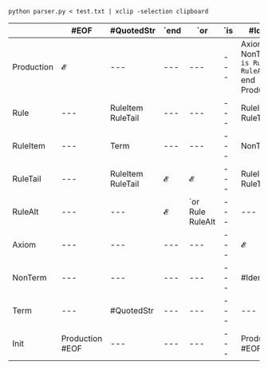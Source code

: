 `python parser.py < test.txt | xclip -selection clipboard`

|   |#EOF|#QuotedStr|`end|`or|`is|#Ident|`epsilon|`axiom|
|---|---|---|---|---|---|---|---|---|
|Production|𝓔|---|---|---|---|Axiom NonTerm `is Rule RuleAlt `end Production|---|Axiom NonTerm `is Rule RuleAlt `end Production|
|Rule|---|RuleItem RuleTail|---|---|---|RuleItem RuleTail|`epsilon|---|
|RuleItem|---|Term|---|---|---|NonTerm|---|---|
|RuleTail|---|RuleItem RuleTail|𝓔|𝓔|---|RuleItem RuleTail|---|---|
|RuleAlt|---|---|𝓔|`or Rule RuleAlt|---|---|---|---|
|Axiom|---|---|---|---|---|𝓔|---|`axiom|
|NonTerm|---|---|---|---|---|#Ident|---|---|
|Term|---|#QuotedStr|---|---|---|---|---|---|
|Init|Production #EOF|---|---|---|---|Production #EOF|---|Production #EOF|
